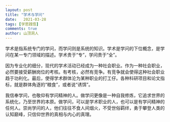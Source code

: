 ```yaml
---
layout: post
title: "学术与学问"
date:   2021-03-28
tags: [学思践悟]
comments: true
author: 山顶洞人
---
```


学术是指系统专门的学问，而学问则是系统的知识。学术是学问的下位概念，是学问在某一专门领域的描述。学术贵于“专”，学问贵于“全”。

因为专业化的细分，现代的学术活动已经成为一种社会职业。作为一种社会职业，必然要接受薪酬岗位的考核。有考核，必然有竞争。有竞争就会使得这种社会职业趋于功利化。最后，使得学术群体沦为某种职业的打工仔。各种科研项目和论文指标，就是群体角逐的“粮食”，或者说“诱饵”。

我信奉学问，也敬仰有学问精神的人。做学问更像是一种自我修炼，它追求世界的系统化，乃至世界的本原。做学问，可以是学术职业的人，也可以是有学问精神的任何人。崇尚学问的人，他们往往不食人间烟火，不受世俗羁绊，勇于攀登人类的认知巅峰，只信仰世界的真相与内心的真理。